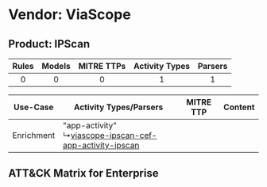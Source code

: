 Vendor: ViaScope
================
Product: IPScan
---------------
| Rules | Models | MITRE TTPs | Activity Types | Parsers |
|:-----:|:------:|:----------:|:--------------:|:-------:|
|   0   |   0    |     0      |       1        |    1    |

|  Use-Case  | Activity Types/Parsers    | MITRE TTP | Content    |
|:----------:| ---- | --------- | ---- |
| Enrichment |  "app-activity"<br> ↳[viascope-ipscan-cef-app-activity-ipscan](Ps/pC_viascopeipscancefappactivityipscan.md)<br> |    | [](RM/r_m_viascope_ipscan_Enrichment.md) |

ATT&CK Matrix for Enterprise
----------------------------
